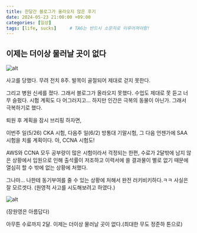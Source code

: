 ```yaml
---
title: 한달간 블로그가 올라오지 않은 후기
date: 2024-05-23 21:00:00 +09:00
categories: [일상]
tags: [life, sucks]		# TAG는 반드시 소문자로 이루어져야함!
---
```


## 이제는 더이상 물러날 곳이 없다

![alt](https://i.namu.wiki/i/7SO2FDuNnzmK_kE68K_wceSKJqoW8-E4vQnJE3uAItSdqFbjbwHMgITRfWLnssiT7MLWzTz3n6nBedGTFFC1EA.webp)

사고를 당했다. 무려 전치 8주. 발목이 골절되어 제대로 걷지 못한다. 

그리고 병원 신세를 졌다. 그래서 블로그가 올라오지 못했다. 수업도 제대로 못 듣고 너무 슬펐다. 시험 계획도 다 어그러지고... 하지만 인간은 극복의 동물이 아닌가. 그래서 극복하기로 했다.

퇴원 후 계획을 잠시 브리핑 하자면, 

이번주 일(5/26) CKA 시험, 다음주 일(6/2) 방통대 기말시험, 그 다음 언젠가에 SAA 시험을 치룰 계획이다. 아, CCNA 시험도!

AWS와 CCNA 모두 공부량이 많은 시험이라서 걱정되는 한편, 수료가 2달밖에 남지 않은 상황에서 입원으로 인해 출석률이 저조하고 이력서에 쓸 결과물이 별로 없기 때문에 열심히 할 수 밖에 없는 상황에 처했다.

그나마... 나한테 동기부여를 줄 수 있는 상황에 처해서 완전 러키비키하다.ㅋㅋ 사실은 잘 모르겟다. (원영적 사고를 시도해보려고 하였다.)
 
![alt](https://imgnews.pstatic.net/image/311/2024/05/03/0001722159_001_20240503155801389.jpg?type=w430)

(장원영은 아름답다)

아무튼 수료까지 2달. 이제는 더이상 물러날 곳이 없다.(최대한 무도 정준하 톤으로)
